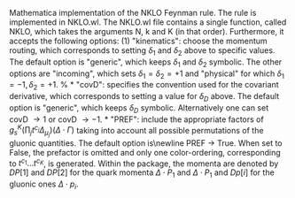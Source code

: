 Mathematica implementation of the NKLO Feynman rule. The rule is implemented in NKLO.wl. The NKLO.wl file contains a single function, called NKLO, which takes the arguments N, k and K (in that order). Furthermore, it accepts the following options:
    (1) "kinematics": choose the momentum routing, which corresponds to setting $\delta_1$ and $\delta_2$ above to specific values. The default option is "generic", which keeps $\delta_1$ and $\delta_2$ symbolic. The other options are "incoming", which sets $\delta_1=\delta_2=+1$ and "physical" for which $\delta_1=-1, \delta_2=+1$.
%
    * "covD": specifies the convention used for the covariant derivative, which corresponds to setting a value for $\delta_D$ above. The default option is "generic", which keeps $\delta_D$ symbolic. Alternatively one can set covD $\rightarrow 1$ or covD $\rightarrow -1$.
    * "PREF": include the appropriate factors of
    $g_s^{K}\left(\prod_{j}t^{c_j}\Delta_{\mu_j}\right)(\Delta\cdot\Gamma)$
    taking into account all possible permutations of the gluonic quantities. The default option is\newline PREF $\rightarrow$ True. When set to False, the prefactor is omitted and only one color-ordering, corresponding to $t^{c_1}\dots t^{c_K}$, is generated.
Within the package, the momenta are denoted by $DP[1]$ and $DP[2]$ for the quark momenta $\Delta\cdot P_1$ and $\Delta\cdot P_1$ and $Dp[i]$ for the gluonic ones $\Delta\cdot p_i$.
